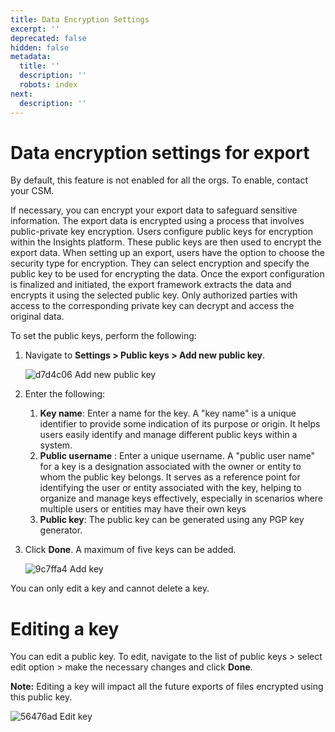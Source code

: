 ```yaml
---
title: Data Encryption Settings
excerpt: ''
deprecated: false
hidden: false
metadata:
  title: ''
  description: ''
  robots: index
next:
  description: ''
---
```

# Data encryption settings for export

<Note title="Note">
By default, this feature is not enabled for all the orgs. To enable, contact your CSM.
</Note>

If necessary, you can encrypt your export data to safeguard sensitive information. The export data is encrypted using a process that involves public-private key encryption. Users configure public keys for encryption within the Insights platform. These public keys are then used to encrypt the export data. When setting up an export, users have the option to choose the security type for encryption. They can select encryption and specify the public key to be used for encrypting the data. Once the export configuration is finalized and initiated, the export framework extracts the data and encrypts it using the selected public key. Only authorized parties with access to the corresponding private key can decrypt and access the original data.

To set the public keys, perform the following:

1. Navigate to **Settings > Public keys > Add new public key**. 

   ![d7d4c06 Add new public key](https://files.readme.io/d7d4c06-Add_new_public_key.png)
2. Enter the following:
   1. **Key name**: Enter a name for the key. A "key name" is a unique identifier to provide some indication of its purpose or origin. It helps users easily identify and manage different public keys within a system.
   2. **Public username** : Enter a unique username. A "public user name" for a key is a designation associated with the owner or entity to whom the public key belongs. It serves as a reference point for identifying the user or entity associated with the key, helping to organize and manage keys effectively, especially in scenarios where multiple users or entities may have their own keys
   3. **Public key**: The public key can be generated using any PGP key generator.
3. Click **Done**. A maximum of five keys can be added.

   ![9c7ffa4 Add key](https://files.readme.io/9c7ffa4-Add_key.png)

<Note title="Note">
You can only edit a key and cannot delete a key.
</Note>

# Editing a key

You can edit a public key. To edit, navigate to the list of public keys >  select edit option > make the necessary changes and click **Done**.

**Note:** Editing a key will impact all the future exports of files encrypted using this public key.

![56476ad Edit key](https://files.readme.io/56476ad-Edit_key.png)
